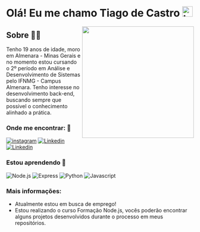 # Olá! Eu me chamo Tiago de Castro  <img src="https://user-images.githubusercontent.com/1303154/88677602-1635ba80-d120-11ea-84d8-d263ba5fc3c0.gif" width="28px" alt="hi">
<img align="right" width="300" src="https://i2.wp.com/allhtaccess.info/wp-content/uploads/2018/03/programming.gif?fit=1281%2C716&ssl=1" />


## Sobre :man_technologist:

Tenho 19 anos de idade, moro em Almenara - Minas Gerais e no momento estou cursando o 2º período em Análise e Desenvolvimento de Sistemas pelo IFNMG - Campus Almenara. Tenho interesse no desenvolvimento back-end, buscando sempre que possivel o conhecimento alinhado a prática.

### Onde me encontrar: :speech_balloon:

[![instagram](https://img.shields.io/badge/Instagram-E4405F?style=flat-square&logo=instagram&logoColor=white)](https://www.instagram.com/tiago.cali/)
[![Linkedin](https://img.shields.io/badge/LinkedIn-0077B5?style=flat-square&logo=linkedin&logoColor=white)](https://www.linkedin.com/in/tiago-de-castro-lima-3814911b9/)
[![Linkedin](https://img.shields.io/badge/WhatsApp-25D366?style=flat-square&logo=whatsapp&logoColor=white)](https://api.whatsapp.com/send?phone=5533987056883&text=Ol%C3%A1%2C%20achei%20seu%20Github%20muito%20legal!)

### Estou aprendendo :open_book:
![Node.js](https://img.shields.io/badge/Node-43853D?style=for-the-badge&logo=node.js&logoColor=white)
![Express](https://img.shields.io/badge/Express.js-404D59?style=for-the-badge)
![Python](https://img.shields.io/badge/Python-3776AB?style=for-the-badge&logo=python&logoColor=white)
![Javascript](https://img.shields.io/badge/JavaScript-323330?style=for-the-badge&logo=javascript&logoColor=F7DF1E)
### Mais informações:
- Atualmente estou em busca de emprego!
- Estou realizando o curso Formação Node.js, vocês poderão encontrar alguns projetos desenvolvidos durante o processo em meus repositórios.
